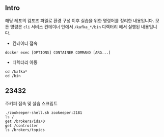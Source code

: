 ## Intro
해당 레포의 컴포즈 파일로 환경 구성 이후 실습을 위한 명령어를 정리한 내용입니다.
모든 명령은 `cli` 서비스 컨테이너 안에서 `/kafka_*/bin` 디렉터리 에서 실행된 내용입니다.

* 컨테이너 접속
```shell
docker exec [OPTIONS] CONTAINER COMMAND [ARG...]
```
* 디렉터리 이동
```shell
cd /kafka*
cd /bin
```

## 23432
주키퍼 접속 및 실습 스크립트
```shell
./zookeeper-shell.sh zookeeper:2181
ls /
get /brokers/ids/0
get /controller
ls /brokers/topics
```
